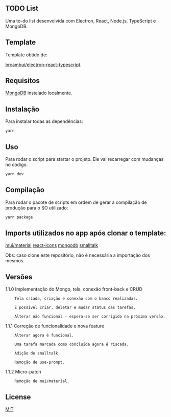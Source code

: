 ## TODO List

Uma to-do list desenvolvida com Electron, React, Node.js, TypeScript e MongoDB.

## Template

Template obtido de:

[brcambui/electron-react-typescript](https://github.com/brcambui/electron-react-typescript).

## Requisitos

[MongoDB](https://www.mongodb.com/try/download/community) instalado localmente. 

## Instalação

Para instalar todas as dependências: 

```bash
yarn
```

## Uso

Para rodar o script para startar o projeto. Ele vai recarregar com mudanças no código.

```bash
yarn dev
```

## Compilação

Para rodar o pacote de scripts em ordem de gerar a compilação de produção para o SO utilizado:

```bash
yarn package
```

## Imports utilizados no app após clonar o template:

[mui/material](https://www.npmjs.com/package/@mui/material)
[react-icons](https://www.npmjs.com/package/react-icons)
[mongodb](https://www.npmjs.com/package/mongodb)
[smalltalk](https://www.npmjs.com/package/smalltalk)

Obs: caso clone este repositório, não é necessária a importação dos mesmos.

## Versões

1.1.0   Implementação do Mongo, tela, conexão front-back e CRUD
        
        Tela criada, criação e conexão com o banco realizadas. 

        É possível criar, deletar e mudar status das tarefas.

        Alterar não funcional - espera-se ser corrigido na próxima versão.


1.1.1   Correção de funcionalidade e nova feature

        Alterar agora é funcional. 

        Uma tarefa marcada como concluída agora é riscada.

        Adição de smalltalk.

        Remoção de use-prompt.


1.1.2  Micro-patch

        Remoção de mui/material.


## License

[MIT](https://choosealicense.com/licenses/mit/)

